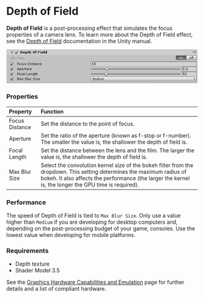 # Depth of Field

**Depth of Field** is a post-processing effect that simulates the focus properties of a camera lens. To learn more about the Depth of Field effect, see the [Depth of Field](https://docs.unity3d.com/Manual/PostProcessing-DepthOfField.html) documentation in the Unity manual.


![](images/dof.png)


### Properties

| Property       | Function                                                     |
| :-------------- | :------------------------------------------------------------ |
| Focus Distance | Set the distance to the point of focus.                              |
| Aperture       | Set the ratio of the aperture (known as f-stop or f-number). The smaller the value is, the shallower the depth of field is. |
| Focal Length   | Set the distance between the lens and the film. The larger the value is, the shallower the depth of field is. |
| Max Blur Size  | Select the convolution kernel size of the bokeh filter from the dropdown. This setting determines the maximum radius of bokeh. It also affects the performance (the larger the kernel is, the longer the GPU time is required). |

### Performance

The speed of Depth of Field is tied to `Max Blur Size`. Only use a value higher than `Medium` if you are developing for desktop computers and, depending on the post-processing budget of your game, consoles. Use the lowest value when developing for mobile platforms.

### Requirements

- Depth texture
- Shader Model 3.5

See the [Graphics Hardware Capabilities and Emulation](https://docs.unity3d.com/Manual/GraphicsEmulation.html) page for further details and a list of compliant hardware.
